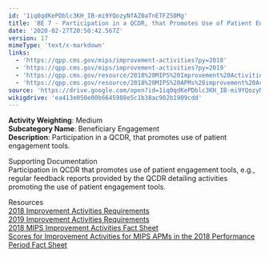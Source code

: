 ```yaml
---
id: '1iq0qdKePDblc3KH_IB-mi9YQozyNfAZ0aTnETFZS0Mg'
title: 'BE 7 - Participation in a QCDR, that Promotes Use of Patient Engagement Tools'
date: '2020-02-27T20:50:42.567Z'
version: 17
mimeType: 'text/x-markdown'
links:
  - 'https://qpp.cms.gov/mips/improvement-activities?py=2018'
  - 'https://qpp.cms.gov/mips/improvement-activities?py=2019'
  - 'https://qpp.cms.gov/resource/2018%20MIPS%20Improvement%20Activities%20Fact%20Sheet'
  - 'https://qpp.cms.gov/resource/2018%20MIPS%20APMs%20improvement%20Activities%20scores%20fact%20sheet'
source: 'https://drive.google.com/open?id=1iq0qdKePDblc3KH_IB-mi9YQozyNfAZ0aTnETFZS0Mg'
wikigdrive: 'ea413e050e00b6645988e5c1b38ac902b1909cdd'
---
```





**Activity Weighting**: Medium  
**Subcategory Name**: Beneficiary Engagement  
**Description**: Participation in a QCDR, that promotes use of patient engagement tools.




Supporting Documentation  
Participation in QCDR that promotes use of patient engagement tools, e.g., regular feedback reports provided by the QCDR detailing activities promoting the use of patient engagement tools.




Resources  
[2018 Improvement Activities Requirements](https://qpp.cms.gov/mips/improvement-activities?py=2018)  
[2019 Improvement Activities Requirements](https://qpp.cms.gov/mips/improvement-activities?py=2019)  
[2018 MIPS Improvement Activities Fact Sheet](https://qpp.cms.gov/resource/2018%20MIPS%20Improvement%20Activities%20Fact%20Sheet)  
[Scores for Improvement Activities for MIPS APMs in the 2018 Performance Period Fact Sheet](https://qpp.cms.gov/resource/2018%20MIPS%20APMs%20improvement%20Activities%20scores%20fact%20sheet)
